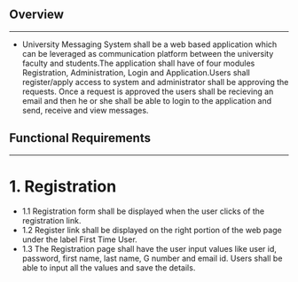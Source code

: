 ## Overview
----------

* University Messaging System shall be a web based application which can be leveraged as communication platform between the university        faculty and students.The application shall have of four modules Registration, Administration, Login and Application.Users shall          register/apply access to system and administrator shall be approving the requests. Once a request is approved the users shall be        recieving an email and then he or she shall be able to login to the application and send, receive and view messages.


## Functional Requirements
------------------------

# 1. Registration
  * 1.1 Registration form shall be displayed when the user clicks of the registration link.
  * 1.2 Register link shall be displayed on the right portion of the web page under the label First Time User.
  * 1.3 The Registration page shall have the user input values like user id, password, first name, last name, G number and email id. Users        shall be able to input all the values and save the details.
   
